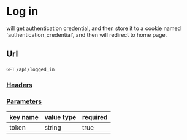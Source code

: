 # Log in

will get authentication credential, and then store it to a cookie named 'authentication_credential', and then will redirect to home page.

## Url

`GET` `/api/logged_in`

### [Headers](./Headers.html)

### [Parameters](./Parameters.html)

key name | value type | required
--- | --- | ---
token | string | true

